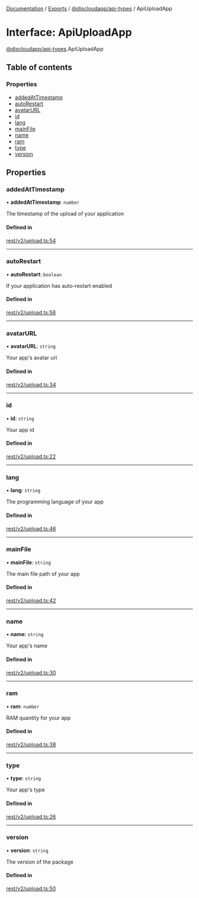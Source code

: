 [Documentation](../README.md) / [Exports](../modules.md) / [@discloudapp/api-types](../modules/discloudapp_api_types.md) / ApiUploadApp

# Interface: ApiUploadApp

[@discloudapp/api-types](../modules/discloudapp_api_types.md).ApiUploadApp

## Table of contents

### Properties

- [addedAtTimestamp](discloudapp_api_types.ApiUploadApp.md#addedattimestamp)
- [autoRestart](discloudapp_api_types.ApiUploadApp.md#autorestart)
- [avatarURL](discloudapp_api_types.ApiUploadApp.md#avatarurl)
- [id](discloudapp_api_types.ApiUploadApp.md#id)
- [lang](discloudapp_api_types.ApiUploadApp.md#lang)
- [mainFile](discloudapp_api_types.ApiUploadApp.md#mainfile)
- [name](discloudapp_api_types.ApiUploadApp.md#name)
- [ram](discloudapp_api_types.ApiUploadApp.md#ram)
- [type](discloudapp_api_types.ApiUploadApp.md#type)
- [version](discloudapp_api_types.ApiUploadApp.md#version)

## Properties

### addedAtTimestamp

• **addedAtTimestamp**: `number`

The timestamp of the upload of your application

#### Defined in

[rest/v2/upload.ts:54](https://github.com/discloud/discloud.app/blob/78281f4/packages/api-types/rest/v2/upload.ts#L54)

___

### autoRestart

• **autoRestart**: `boolean`

If your application has auto-restart enabled

#### Defined in

[rest/v2/upload.ts:58](https://github.com/discloud/discloud.app/blob/78281f4/packages/api-types/rest/v2/upload.ts#L58)

___

### avatarURL

• **avatarURL**: `string`

Your app's avatar url

#### Defined in

[rest/v2/upload.ts:34](https://github.com/discloud/discloud.app/blob/78281f4/packages/api-types/rest/v2/upload.ts#L34)

___

### id

• **id**: `string`

Your app id

#### Defined in

[rest/v2/upload.ts:22](https://github.com/discloud/discloud.app/blob/78281f4/packages/api-types/rest/v2/upload.ts#L22)

___

### lang

• **lang**: `string`

The programming language of your app

#### Defined in

[rest/v2/upload.ts:46](https://github.com/discloud/discloud.app/blob/78281f4/packages/api-types/rest/v2/upload.ts#L46)

___

### mainFile

• **mainFile**: `string`

The main file path of your app

#### Defined in

[rest/v2/upload.ts:42](https://github.com/discloud/discloud.app/blob/78281f4/packages/api-types/rest/v2/upload.ts#L42)

___

### name

• **name**: `string`

Your app's name

#### Defined in

[rest/v2/upload.ts:30](https://github.com/discloud/discloud.app/blob/78281f4/packages/api-types/rest/v2/upload.ts#L30)

___

### ram

• **ram**: `number`

RAM quantity for your app

#### Defined in

[rest/v2/upload.ts:38](https://github.com/discloud/discloud.app/blob/78281f4/packages/api-types/rest/v2/upload.ts#L38)

___

### type

• **type**: `string`

Your app's type

#### Defined in

[rest/v2/upload.ts:26](https://github.com/discloud/discloud.app/blob/78281f4/packages/api-types/rest/v2/upload.ts#L26)

___

### version

• **version**: `string`

The version of the package

#### Defined in

[rest/v2/upload.ts:50](https://github.com/discloud/discloud.app/blob/78281f4/packages/api-types/rest/v2/upload.ts#L50)

